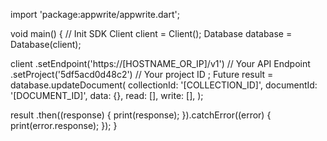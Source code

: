import 'package:appwrite/appwrite.dart';

void main() { // Init SDK
  Client client = Client();
  Database database = Database(client);

  client
    .setEndpoint('https://[HOSTNAME_OR_IP]/v1') // Your API Endpoint
    .setProject('5df5acd0d48c2') // Your project ID
  ;
  Future result = database.updateDocument(
    collectionId: '[COLLECTION_ID]',
    documentId: '[DOCUMENT_ID]',
    data: {},
    read: [],
    write: [],
  );

  result
    .then((response) {
      print(response);
    }).catchError((error) {
      print(error.response);
  });
}
